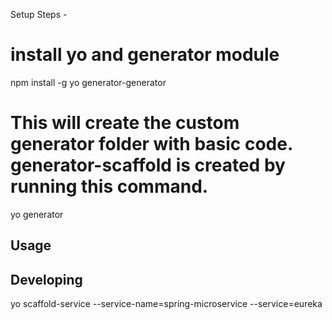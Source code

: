 Setup Steps -
# install yo and generator module
npm install -g yo generator-generator

# This will create the custom generator folder with basic code. generator-scaffold is created by running this command.
yo generator 


## Usage



## Developing





yo scaffold-service --service-name=spring-microservice --service=eureka
